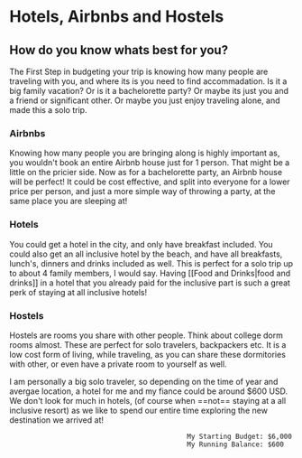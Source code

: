 # Hotels, Airbnbs and Hostels

## How do you know whats best for you?

The First Step in budgeting your trip is knowing how many people are traveling with you, and where its is you need to find accommadation. Is it a big family vacation? Or is it a bachelorette party? Or maybe its just you and a friend or significant other. Or maybe you just enjoy traveling alone, and made this a solo trip. 

### Airbnbs
Knowing how many people you are bringing along is highly important as, you wouldn't book an entire Airbnb house just for 1 person. That might be a little on the pricier side. Now as for a  bachelorette party, an Airbnb house will be perfect! It could be cost effective, and split into everyone for a lower price per person, and just a more simple way of throwing a party, at the same place you are sleeping at!

### Hotels
You could get a hotel in the city, and only have breakfast included. You could also get an all inclusive hotel by the beach, and have all breakfasts, lunch's, dinners and drinks included as well. This is perfect for a solo trip up to about 4 family members, I would say. Having [[Food and Drinks|food and drinks]] in a hotel that you already paid for the inclusive part is such a great perk of staying at all inclusive hotels!

### Hostels
Hostels are rooms you share with other people. Think about college dorm rooms almost. These are perfect for solo travelers, backpackers etc. It is a low cost form of living, while traveling, as you can share these dormitories with other, or even have a private room to yourself as well. 

I am personally a big solo traveler, so depending on the time of year and avergae location, a hotel for me and my fiance could be around $600 USD. We don't look for much in hotels, (of course when ==not== staying at a all inclusive resort) as we like to spend our entire time exploring the new destination we arrived at!








												My Starting Budget: $6,000
												My Running Balance: $600




